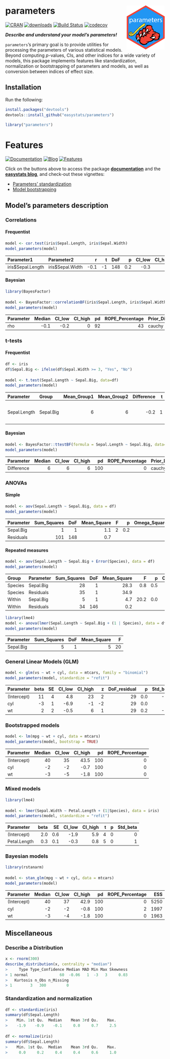 
# parameters <img src='man/figures/logo.png' align="right" height="139" />

[![CRAN](http://www.r-pkg.org/badges/version/parameters)](https://cran.r-project.org/package=parameters)
[![downloads](http://cranlogs.r-pkg.org/badges/parameters)](https://cran.r-project.org/package=parameters)
[![Build
Status](https://travis-ci.org/easystats/parameters.svg?branch=master)](https://travis-ci.org/easystats/parameters)
[![codecov](https://codecov.io/gh/easystats/parameters/branch/master/graph/badge.svg)](https://codecov.io/gh/easystats/parameters)

***Describe and understand your model’s parameters\!***

`parameters`’s primary goal is to provide utilities for processing the
parameters of various statistical models. Beyond computing *p*-values,
CIs, and other indices for a wide variety of models, this package
implements features like standardization, normalization or bootstrapping
of parameters and models, as well as conversion between indices of
effect size.

## Installation

Run the following:

``` r
install.packages("devtools")
devtools::install_github("easystats/parameters")
```

``` r
library("parameters")
```

# Features

[![Documentation](https://img.shields.io/badge/documentation-parameters-orange.svg?colorB=E91E63)](https://easystats.github.io/parameters/)
[![Blog](https://img.shields.io/badge/blog-easystats-orange.svg?colorB=FF9800)](https://easystats.github.io/blog/posts/)
[![Features](https://img.shields.io/badge/features-parameters-orange.svg?colorB=2196F3)](https://easystats.github.io/parameters/reference/index.html)

Click on the buttons above to access the package
[**documentation**](https://easystats.github.io/parameters/) and the
[**easystats blog**](https://easystats.github.io/blog/posts/), and
check-out these vignettes:

  - [Parameters’
    standardization](https://easystats.github.io/parameters/articles/standardization.html)
  - [Model
    bootstrapping](https://easystats.github.io/parameters/articles/bootstrapping.html)

## Model’s parameters description

### Correlations

#### Frequentist

``` r
model <- cor.test(iris$Sepal.Length, iris$Sepal.Width)
model_parameters(model)
```

| Parameter1        | Parameter2       |     r |   t | DoF |   p | CI\_low | CI\_high | CI\_level | Method  |
| :---------------- | :--------------- | ----: | --: | --: | --: | ------: | -------: | --------: | :------ |
| iris$Sepal.Length | iris$Sepal.Width | \-0.1 | \-1 | 148 | 0.2 |   \-0.3 |        0 |         1 | Pearson |

#### Bayesian

``` r
library(BayesFactor)

model <- BayesFactor::correlationBF(iris$Sepal.Length, iris$Sepal.Width)
model_parameters(model)
```

| Parameter | Median | CI\_low | CI\_high | pd | ROPE\_Percentage | Prior\_Distribution | Prior\_Location | Prior\_Scale |  BF |
| :-------- | -----: | ------: | -------: | -: | ---------------: | :------------------ | --------------: | -----------: | --: |
| rho       |  \-0.1 |   \-0.2 |        0 | 92 |               43 | cauchy              |               0 |          0.3 | 0.5 |

### t-tests

#### Frequentist

``` r
df <- iris
df$Sepal.Big <- ifelse(df$Sepal.Width >= 3, "Yes", "No")

model <- t.test(Sepal.Length ~ Sepal.Big, data=df)
model_parameters(model)
```

| Parameter    | Group     | Mean\_Group1 | Mean\_Group2 | Difference | t | DoF |   p | CI\_low | CI\_high | CI\_level | Method                  |
| :----------- | :-------- | -----------: | -----------: | ---------: | -: | --: | --: | ------: | -------: | --------: | :---------------------- |
| Sepal.Length | Sepal.Big |            6 |            6 |      \-0.2 | 1 | 142 | 0.2 |   \-0.1 |      0.4 |         1 | Welch Two Sample t-test |

#### Bayesian

``` r
model <- BayesFactor::ttestBF(formula = Sepal.Length ~ Sepal.Big, data=df)
model_parameters(model)
```

| Parameter  | Median | CI\_low | CI\_high |  pd | ROPE\_Percentage | Prior\_Distribution | Prior\_Location | Prior\_Scale |  BF |
| :--------- | -----: | ------: | -------: | --: | ---------------: | :------------------ | --------------: | -----------: | --: |
| Difference |      6 |       6 |        6 | 100 |                0 | cauchy              |               0 |          0.7 | 0.4 |

### ANOVAs

#### Simple

``` r
model <- aov(Sepal.Length ~ Sepal.Big, data = df)
model_parameters(model)
```

| Parameter | Sum\_Squares | DoF | Mean\_Square | F |   p | Omega\_Squared\_partial |
| :-------- | -----------: | --: | -----------: | -: | --: | ----------------------: |
| Sepal.Big |            1 |   1 |          1.1 | 2 | 0.2 |                       0 |
| Residuals |          101 | 148 |          0.7 |   |     |                         |

#### Repeated measures

``` r
model <- aov(Sepal.Length ~ Sepal.Big + Error(Species), data = df)
model_parameters(model)
```

| Group   | Parameter | Sum\_Squares | DoF | Mean\_Square |    F |   p | Omega\_Squared\_partial |
| :------ | :-------- | -----------: | --: | -----------: | ---: | --: | ----------------------: |
| Species | Sepal.Big |           28 |   1 |         28.3 |  0.8 | 0.5 |                       0 |
| Species | Residuals |           35 |   1 |         34.9 |      |     |                         |
| Within  | Sepal.Big |            5 |   1 |          4.7 | 20.2 | 0.0 |                       0 |
| Within  | Residuals |           34 | 146 |          0.2 |      |     |                         |

``` r
library(lme4)
model <- anova(lmer(Sepal.Length ~ Sepal.Big + (1 | Species), data = df))
model_parameters(model)
```

| Parameter | Sum\_Squares | DoF | Mean\_Square |  F |
| :-------- | -----------: | --: | -----------: | -: |
| Sepal.Big |            5 |   1 |            5 | 20 |

### General Linear Models (GLM)

``` r
model <- glm(vs ~ wt + cyl, data = mtcars, family = "binomial")
model_parameters(model, standardize = "refit")
```

| Parameter   | beta | SE | CI\_low | CI\_high |   z | DoF\_residual |   p | Std\_beta |
| :---------- | ---: | -: | ------: | -------: | --: | ------------: | --: | --------: |
| (Intercept) |   11 |  4 |     4.8 |       23 |   2 |            29 | 0.0 |     \-0.8 |
| cyl         |  \-3 |  1 |   \-6.9 |      \-1 | \-2 |            29 | 0.0 |       2.1 |
| wt          |    2 |  2 |   \-0.5 |        6 |   1 |            29 | 0.2 |     \-5.2 |

### Bootstrapped models

``` r
model <- lm(mpg ~ wt + cyl, data = mtcars)
model_parameters(model, bootstrap = TRUE)
```

| Parameter   | Median | CI\_low | CI\_high |  pd | ROPE\_Percentage |
| :---------- | -----: | ------: | -------: | --: | ---------------: |
| (Intercept) |     40 |      35 |     43.5 | 100 |                0 |
| cyl         |    \-2 |     \-2 |    \-0.7 | 100 |                0 |
| wt          |    \-3 |     \-5 |    \-1.8 | 100 |                0 |

### Mixed models

``` r
library(lme4)

model <- lmer(Sepal.Width ~ Petal.Length + (1|Species), data = iris)
model_parameters(model, standardize = "refit")
```

| Parameter    | beta |  SE | CI\_low | CI\_high | t | p | Std\_beta |
| :----------- | ---: | --: | ------: | -------: | -: | -: | --------: |
| (Intercept)  |  2.0 | 0.6 |   \-1.9 |      5.9 | 4 | 0 |         0 |
| Petal.Length |  0.3 | 0.1 |   \-0.3 |      0.8 | 5 | 0 |         1 |

### Bayesian models

``` r
library(rstanarm)

model <- stan_glm(mpg ~ wt + cyl, data = mtcars)
model_parameters(model)
```

| Parameter   | Median | CI\_low | CI\_high |  pd | ROPE\_Percentage |  ESS | Rhat | Prior\_Distribution | Prior\_Location | Prior\_Scale |
| :---------- | -----: | ------: | -------: | --: | ---------------: | ---: | ---: | :------------------ | --------------: | -----------: |
| (Intercept) |     40 |      37 |     42.9 | 100 |                0 | 5250 |    1 | normal              |               0 |           60 |
| cyl         |    \-2 |     \-2 |    \-0.8 | 100 |                2 | 1997 |    1 | normal              |               0 |            8 |
| wt          |    \-3 |     \-4 |    \-1.8 | 100 |                0 | 1963 |    1 | normal              |               0 |           15 |

## Miscellaneous

### Describe a Distribution

``` r
x <- rnorm(300)
describe_distribution(x, centrality = "median")
>     Type Type_Confidence Median MAD Min Max Skewness
> 1 normal              60  -0.06   1  -3   3     0.03
>   Kurtosis n_Obs n_Missing
> 1        3   300         0
```

### Standardization and normalization

``` r
df <- standardize(iris)
summary(df$Sepal.Length)
>    Min. 1st Qu.  Median    Mean 3rd Qu.    Max. 
>    -1.9    -0.9    -0.1     0.0     0.7     2.5

df <- normalize(iris)
summary(df$Sepal.Length)
>    Min. 1st Qu.  Median    Mean 3rd Qu.    Max. 
>     0.0     0.2     0.4     0.4     0.6     1.0
```
